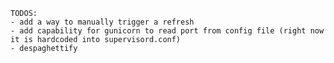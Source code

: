     TODOS:
    - add a way to manually trigger a refresh
    - add capability for gunicorn to read port from config file (right now it is hardcoded into supervisord.conf)
    - despaghettify

